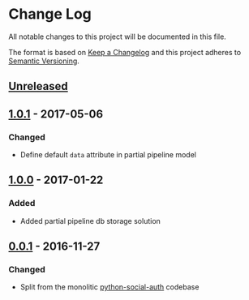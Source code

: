 # Change Log

All notable changes to this project will be documented in this file.

The format is based on [Keep a Changelog](http://keepachangelog.com/)
and this project adheres to [Semantic Versioning](http://semver.org/).

## [Unreleased](https://github.com/python-social-auth/social-storage-mongoengine/commits/master)

## [1.0.1](https://github.com/python-social-auth/social-storage-mongoengine/releases/tag/1.0.1) - 2017-05-06

### Changed
- Define default `data` attribute in partial pipeline model

## [1.0.0](https://github.com/python-social-auth/social-storage-mongoengine/releases/tag/1.0.0) - 2017-01-22

### Added
- Added partial pipeline db storage solution

## [0.0.1](https://github.com/python-social-auth/social-storage-mongoengine/releases/tag/0.0.1) - 2016-11-27

### Changed
- Split from the monolitic [python-social-auth](https://github.com/omab/python-social-auth)
  codebase

